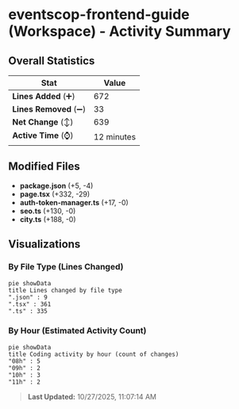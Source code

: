 # eventscop-frontend-guide (Workspace) - Activity Summary 

## Overall Statistics

| Stat                   | Value                                                             |
| ---------------------- | ----------------------------------------------------------------- |
| **Lines Added** (➕)   | 672                                          |
| **Lines Removed** (➖) | 33                                        |
| **Net Change** (↕)    | 639                |
| **Active Time** (⌚)   | 12 minutes |


## Modified Files
- **package.json** (+5, -4)
- **page.tsx** (+332, -29)
- **auth-token-manager.ts** (+17, -0)
- **seo.ts** (+130, -0)
- **city.ts** (+188, -0)

## Visualizations

### By File Type (Lines Changed)

```mermaid
pie showData
title Lines changed by file type
".json" : 9
".tsx" : 361
".ts" : 335
```

### By Hour (Estimated Activity Count)

```mermaid
pie showData
title Coding activity by hour (count of changes)
"08h" : 5
"09h" : 2
"10h" : 3
"11h" : 2
```


> **Last Updated:** 10/27/2025, 11:07:14 AM